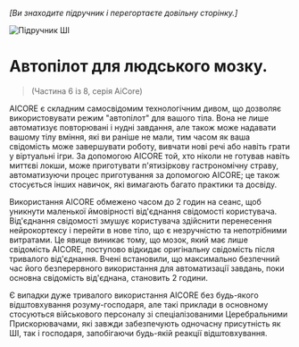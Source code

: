 *[Ви знаходите підручник і перегортаєте довільну сторінку.]*

![Підручник ШІ](/resources/lore/textbookAI440.png)
# Автопілот для людського мозку.
> (Частина 6 із 8, серія AiCore)

AICORE є складним самосвідомим технологічним дивом, що дозволяє використовувати режим "автопілот" для вашого тіла. Вона не лише автоматизує повторювані і нудні завдання, але також може надавати вашому тілу вміння, які ви раніше не мали, тим часом як ваша свідомість може завершувати роботу, вивчати нові речі або навіть грати у віртуальні ігри. За допомогою AICORE той, хто ніколи не готував навіть миттєві локши, може приготувати п'ятизіркову гастрономічну страву, автоматизуючи процес приготування за допомогою AICORE; це також стосується інших навичок, які вимагають багато практики та досвіду.

Використання AICORE обмежено часом до 2 годин на сеанс, щоб уникнути маленької ймовірності від'єднання свідомості користувача. Від'єднання свідомості змушує користувача здійснити перенесення нейрокортексу і перейти в нове тіло, що є незручністю та непотрібними витратами. Це явище виникає тому, що мозок, який має лише свідомість AICORE, поступово відкидає оригінальну свідомість після тривалого від'єднання. Вчені встановили, що максимально безпечний час його безперервного використання для автоматизації завдань, поки основна свідомість від'єднана, становить 2 години.

Є випадки дуже тривалого використання AICORE без будь-якого відштовхування розуму-господаря, але такі приклади в основному стосуються військового персоналу зі спеціалізованими Церебральними Прискорювачами, які завжди забезпечують одночасну присутність як ШІ, так і господаря, запобігаючи будь-якій реакції відштовхування.
